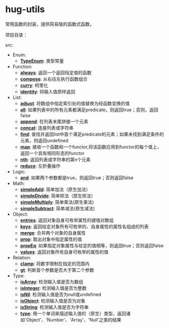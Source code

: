 # hug-utils
常用函数的封装，提供简易版的函数式函数。

项目目录：

src:
  * Enum:
    * **[TypeEnum](https://github.com/VarHug/hug-utils/blob/master/src/Enum/TypeEnum/index.js)**: 类型常量
  * Function:
    * **[always](https://github.com/VarHug/hug-utils/blob/master/src/Function/always/index.js)**: 返回一个返回恒定值的函数
    * **[compose](https://github.com/VarHug/hug-utils/blob/master/src/Function/compose/index.js)**: 从右往左执行函数组合
    * **[curry](https://github.com/VarHug/hug-utils/blob/master/src/Function/curry/index.js)**: 柯里化
    * **[identity](https://github.com/VarHug/hug-utils/blob/master/src/Function/identity/index.js)**: 将输入值原样返回
  * List:
    * **[adjust](https://github.com/VarHug/hug-utils/blob/master/src/List/adjust/index.js)**: 将数组中指定索引处的值替换为经函数变换的值
    * **[all](https://github.com/VarHug/hug-utils/blob/master/src/List/all/index.js)**: 如果列表中的所有元素都满足predicate，则返回true；否则，返回false
    * **[append](https://github.com/VarHug/hug-utils/blob/master/src/List/append/index.js)**: 在列表末尾拼接一个元素
    * **[concat](https://github.com/VarHug/hug-utils/blob/master/src/List/concat/index.js)**: 连接列表或字符串
    * **[find](https://github.com/VarHug/hug-utils/blob/master/src/List/find/index.js)**: 查找并返回list中首个满足predicate的元素；如果未找到满足条件的元素，则返回undefined
    * **[map](https://github.com/VarHug/hug-utils/blob/master/src/List/map/index.js)**: 接收一个函数和一个functor,将该函数应用到functor的每个值上，返回一个具有相同形态的functor
    * **[nth](https://github.com/VarHug/hug-utils/blob/master/src/List/nth/index.js)**: 返回列表或字符串的第n个元素
    * **[reduce](https://github.com/VarHug/hug-utils/blob/master/src/List/reduce/index.js)**: 左折叠操作
  * Logic:
    * **[and](https://github.com/VarHug/hug-utils/blob/master/src/Logic/and/index.js)**: 如果两个参数都是true，则返回true；否则返回false
  * Math:
    * **[simpleAdd](https://github.com/VarHug/hug-utils/blob/master/src/Math/simpleAdd/index.js)**: 简单加法（原生加法）
    * **[simpleDivide](https://github.com/VarHug/hug-utils/blob/master/src/Math/simpleDivide/index.js)**: 简单除法（原生除法）
    * **[simpleMultiply](https://github.com/VarHug/hug-utils/blob/master/src/Math/simpleMultiply/index.js)**: 简单乘法(原生乘法)
    * **[simpleSubtract](https://github.com/VarHug/hug-utils/blob/master/src/Math/simpleSubtract/index.js)**: 简单减法(原生减法)
  * Object:
    * **[entries](https://github.com/VarHug/hug-utils/blob/master/src/Object/entries/index.js)**: 返回对象自身可枚举属性的键值对数组
    * **[keys](https://github.com/VarHug/hug-utils/blob/master/src/Object/keys/index.js)**: 返回给定对象所有可枚举的、自身属性的属性名组成的列表
    * **[merge](https://github.com/VarHug/hug-utils/blob/master/src/Object/merge/index.js)**: 合并两个对象的自身属性
    * **[prop](https://github.com/VarHug/hug-utils/blob/master/src/Object/prop/index.js)**: 取出对象中指定属性的值
    * **[propEq](https://github.com/VarHug/hug-utils/blob/master/src/Object/propEq/index.js)**: 如果指定对象属性与给定的值相等，则返回true；否则返回false
    * **[values](https://github.com/VarHug/hug-utils/blob/master/src/Object/values/index.js)**: 返回对象所有自身可枚举的属性的值
  * Relation:
    * **[clamp](https://github.com/VarHug/hug-utils/blob/master/src/Relation/clamp/index.js)**: 将数字限制在指定的范围内
    * **[gt](https://github.com/VarHug/hug-utils/blob/master/src/Relation/gt/index.js)**: 判断首个参数是否大于第二个参数
  * Type:
    * **[isArray](https://github.com/VarHug/hug-utils/blob/master/src/Type/isArray/index.js)**: 检测输入值是否为数组
    * **[isInteger](https://github.com/VarHug/hug-utils/blob/master/src/Type/isInteger/index.js)**: 检测输入值是否为整数
    * **[isNil](https://github.com/VarHug/hug-utils/blob/master/src/Type/isNil/index.js)**: 检测输入值是否为null或undefined
    * **[isObject](https://github.com/VarHug/hug-utils/blob/master/src/Type/isObject/index.js)**: 检测输入值是否为对象
    * **[isString](https://github.com/VarHug/hug-utils/blob/master/src/Type/isString/index.js)**: 检测输入值是否为字符串
    * **[type](https://github.com/VarHug/hug-utils/blob/master/src/Type/type/index.js)**: 用一个单词来描述输入值的（原生）类型，返回诸如'Object'、'Number'、'Array'、'Null'之类的结果

